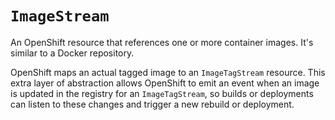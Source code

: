 # `ImageStream`
An OpenShift resource that references one or more container images. It's similar to a Docker repository.

OpenShift maps an actual tagged image to an `ImageTagStream` resource. This extra layer of abstraction allows OpenShift to emit an event when an image is updated in the registry for an `ImageTagStream`, so builds or deployments can listen to these changes and trigger a new rebuild or deployment.
